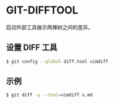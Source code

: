 # GIT-DIFFTOOL

启动外部工具展示两棵树之间的差异。

## 设置 DIFF 工具

```sh
$ git config --global diff.tool vimdiff
```

## 示例

```sh
$ git diff -y --tool=vimdiff x.md
```

